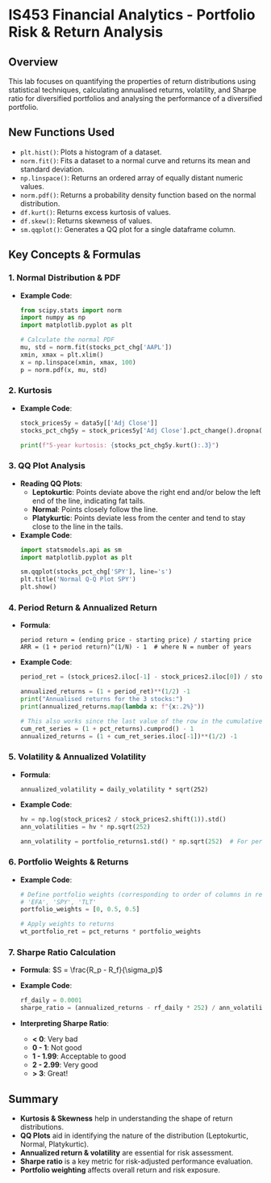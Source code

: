# IS453 Financial Analytics - Portfolio Risk & Return Analysis

## Overview
This lab focuses on quantifying the properties of return distributions using statistical techniques, calculating annualised returns, volatility, and Sharpe ratio for diversified portfolios and analysing the performance of a diversified portfolio.

## New Functions Used
- `plt.hist()`: Plots a histogram of a dataset.
- `norm.fit()`: Fits a dataset to a normal curve and returns its mean and standard deviation.
- `np.linspace()`: Returns an ordered array of equally distant numeric values.
- `norm.pdf()`: Returns a probability density function based on the normal distribution.
- `df.kurt()`: Returns excess kurtosis of values.
- `df.skew()`: Returns skewness of values.
- `sm.qqplot()`: Generates a QQ plot for a single dataframe column.

## Key Concepts & Formulas

### 1. Normal Distribution & PDF
- **Example Code**:
  ```python
  from scipy.stats import norm
  import numpy as np
  import matplotlib.pyplot as plt
  
  # Calculate the normal PDF
  mu, std = norm.fit(stocks_pct_chg['AAPL'])  
  xmin, xmax = plt.xlim() 
  x = np.linspace(xmin, xmax, 100) 
  p = norm.pdf(x, mu, std) 
  ```

### 2. Kurtosis
- **Example Code**:
  ```python
  stock_prices5y = data5y[['Adj Close']]
  stocks_pct_chg5y = stock_prices5y['Adj Close'].pct_change().dropna()
  
  print(f"5-year kurtosis: {stocks_pct_chg5y.kurt():.3}")
  ```

### 3. QQ Plot Analysis
- **Reading QQ Plots**:
  - **Leptokurtic**: Points deviate above the right end and/or below the left end of the line, indicating fat tails.
  - **Normal**: Points closely follow the line.
  - **Platykurtic**: Points deviate less from the center and tend to stay close to the line in the tails.
- **Example Code**:
  ```python
  import statsmodels.api as sm
  import matplotlib.pyplot as plt
  
  sm.qqplot(stocks_pct_chg['SPY'], line='s')
  plt.title('Normal Q-Q Plot SPY')
  plt.show()
  ```

### 4. Period Return & Annualized Return
- **Formula**:
  ```
  period return = (ending price - starting price) / starting price
  ARR = (1 + period return)^(1/N) - 1  # where N = number of years
  ```
- **Example Code**:
  ```python
  period_ret = (stock_prices2.iloc[-1] - stock_prices2.iloc[0]) / stock_prices2.iloc[0]
  
  annualized_returns = (1 + period_ret)**(1/2) -1
  print("Annualised returns for the 3 stocks:")
  print(annualized_returns.map(lambda x: f"{x:.2%}"))
  
  # This also works since the last value of the row in the cumulative return series is the period return 
  cum_ret_series = (1 + pct_returns).cumprod() - 1
  annualized_returns = (1 + cum_ret_series.iloc[-1])**(1/2) -1
  ```

### 5. Volatility & Annualized Volatility
- **Formula**:
  ```
  annualized_volatility = daily_volatility * sqrt(252)
  ```
- **Example Code**:
  ```python
  hv = np.log(stock_prices2 / stock_prices2.shift(1)).std()
  ann_volatilities = hv * np.sqrt(252)
  
  ann_volatility = portfolio_returns1.std() * np.sqrt(252)  # For percentage returns
  ```

### 6. Portfolio Weights & Returns
- **Example Code**:
  ```python
  # Define portfolio weights (corresponding to order of columns in returns df)
  # 'EFA', 'SPY', 'TLT'
  portfolio_weights = [0, 0.5, 0.5] 
  
  # Apply weights to returns
  wt_portfolio_ret = pct_returns * portfolio_weights
  ```

### 7. Sharpe Ratio Calculation
- **Formula**:
  $`S = \frac{R_p - R_f}{\sigma_p}`$

- **Example Code**:
  ```python
  rf_daily = 0.0001
  sharpe_ratio = (annualized_returns - rf_daily * 252) / ann_volatility
  ```
- **Interpreting Sharpe Ratio**:
  - **< 0**: Very bad
  - **0 - 1**: Not good
  - **1 - 1.99**: Acceptable to good
  - **2 - 2.99**: Very good
  - **> 3**: Great!

## Summary
- **Kurtosis & Skewness** help in understanding the shape of return distributions.
- **QQ Plots** aid in identifying the nature of the distribution (Leptokurtic, Normal, Platykurtic).
- **Annualized return & volatility** are essential for risk assessment.
- **Sharpe ratio** is a key metric for risk-adjusted performance evaluation.
- **Portfolio weighting** affects overall return and risk exposure.